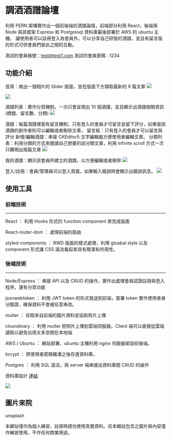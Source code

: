 # 調酒酒譜論壇

利用 PERN 架構實作出一個前後端的酒譜論壇，前端部分利用 React，後端用 Node 與其框架 Express 和 Postgresql 資料庫最後部署於 AWS 的 ubuntu 主機。
讓使用者可以註冊登入為會員外，可以分享自己研發的酒譜，並且有留言版的形式可供會員們彼此之間的互動。


測試的會員帳號：test@test1.com
測試的會員密碼 : 1234

## 功能介紹
首頁：做出一個相片的 Slider 版面，並在版面下方擷取最新的 9 篇文章
![](https://i.imgur.com/prBL4Cv.gif)

![](https://i.imgur.com/LpiNL6U.gif)

酒譜列表：實作分頁機制，一次只會呈現出 10 個酒譜，並且顯示出酒譜相關資訊(標題、留言數、分類)
![](https://i.imgur.com/gXYo3ff.gif)

酒譜：每篇酒譜裡面有留言機制，只有登入的會員才可留言並留下評分，如果是該酒譜的創作者則可以編輯或者刪除文章。
留言板：只有登入的會員才可以留言與評分
新增/編輯酒譜：串接 CKEditor5 文字編輯器方便使用者編輯文章。
分類列表：利用分類的方式來閱讀自己想要的該分類文章，利用 infinite scroll 方式一次只顯現出兩篇文章
![](https://i.imgur.com/hYCUWHL.gif)

我的酒譜：顯示該會員所建立的酒譜，以方便編輯或者刪除
![](https://i.imgur.com/Q5vxkTH.gif)

登入/註冊：會員/管理員可以登入頁面，如果輸入錯誤時會顯示出錯誤訊息。
![](https://i.imgur.com/y6u5ADa.gif)


## 使用工具
### 前端技術
-----
React ： 利用 Hooks 形式的 function component 來完成版面

React-router-dom ： 處理前端的路由

styled-components ： RWD 版面的樣式處理，利用 gloabal style 以及 component 形式讓 CSS 語法看起來具有簡潔和共用性。

### 後端技術
-----
Node/Express ： 串接 API 以及 CRUD 的操作，實作出處理會員認證註冊與登入程序，還有分頁功能

jsonwebtoken ： 利用 JWT token 的形式發送到前端，簽署 token 實作使用者身分驗證，確保資料不會被任意串改。

multer ： 存取來自前端的圖片資料並協助照片上傳

cloundinary ： 利用 multer 把照片上傳到雲端伺服器，Client 端可以直接從雲端讀取以避免佔用太多空間在本地端

AWS / Ubuntu ： 網站部署，ubuntu 主機利用 nginx 伺服器架設前後端。

bcrypt ： 將使用者密碼雜湊之後存進資料庫。

Postgres ： 利用 SQL 語法，與 server 端串接出資料庫間 CRUD 的操作


資料庫設計
[連結](https://dbdiagram.io/d/61261be16dc2bb6073bab605) 

![](https://i.imgur.com/RHMdDSR.png)

## 圖片來院
unsplash

本網站僅作為個人練習，註冊時請勿使用真實資料。另本網站包含之圖片與內容僅作練習使用，不作任何商業用途。

